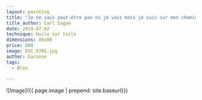 ```yaml
---
layout: painting
title: "Je ne sais peut-être pas où je vais mais je suis sur mon chemin"             
title_author: Carl Sagan 
date: 2019-07-02
technique: Huile sur toile
dimensions: 80x80
price: 600
image: DSC_0785.jpg
author: Garanse
tags:
  - Bleu
  
---
```

![Image]({{ page.image | prepend: site.baseurl}})